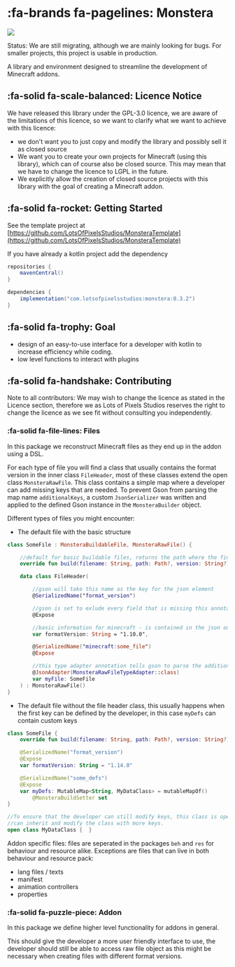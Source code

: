 # :fa-brands fa-pagelines: Monstera

![](https://img.shields.io/github/v/release/LotsOfPixelsStudios/Monstera)


Status: We are still migrating, although we are mainly looking for bugs. For smaller projects, this project is usable in production.

A library and environment designed to streamline the development of Minecraft addons.

## :fa-solid fa-scale-balanced: Licence Notice

We have released this library under the GPL-3.0 licence, we are aware of the limitations of this licence, so we want to clarify
what we want to achieve with this licence:

- we don't want you to just copy and modify the library and possibly sell it as closed source
- We want you to create your own projects for Minecraft (using this library), which can of course also be closed source. This
  may mean that we have to change the licence to LGPL in the future.
- We explicitly allow the creation of closed source projects with this library with the goal of creating a Minecraft addon.

## :fa-solid fa-rocket: Getting Started

See the template project at [https://github.com/LotsOfPixelsStudios/MonsteraTemplate](https://github.com/LotsOfPixelsStudios/MonsteraTemplate)

If you have already a kotlin project add the dependency

````gradle
repositories {
    mavenCentral()
}

dependencies {
    implementation("com.lotsofpixelsstudios:monstera:0.3.2")
}
````

## :fa-solid fa-trophy: Goal

- design of an easy-to-use interface for a developer with kotlin to increase efficiency while coding.
- low level functions to interact with plugins

## :fa-solid fa-handshake: Contributing 

Note to all contributors: We may wish to change the licence as stated in the Licence section, therefore we as Lots of
Pixels Studios reserves the right to change the licence as we see fit without consulting you independently.

### :fa-solid fa-file-lines: Files 

In this package we reconstruct Minecraft files as they end up in the addon using a DSL.

For each type of file you will find a class that usually contains the format version in the inner class `FileHeader`, most of these classes extend the open class `MonsteraRawFile`.
This class contains a simple map where a developer can add missing keys that are needed. To prevent Gson from parsing the map name `additionalKeys`, a custom `JsonSerializer`
was written and applied to the defined Gson instance in the `MonsteraBuilder` object.

Different types of files you might encounter:

- The default file with the basic structure

```kotlin
class SomeFile : MonsteraBuildableFile, MonsteraRawFile() {

    //default for basic buildable files, returns the path where the final file was built to
    override fun build(filename: String, path: Path?, version: String?): Result<Path> { }

    data class FileHeader(

        //gson will take this name as the key for the json element
        @SerializedName("format_version")

        //gson is set to exlude every field that is missing this annotation
        @Expose

        //basic information for minecraft - is contained in the json output
        var formatVersion: String = "1.10.0",

        @SerializedName("minecraft:some_file")
        @Expose

        //this type adapter annotation tells gson to parse the additional keys seperatly
        @JsonAdapter(MonsteraRawFileTypeAdapter::class)
        var myFile: SomeFile
    ) : MonsteraRawFile()
}
```

- The default file without the file header class, this usually happens when the first key can be defined by the developer, in this case `myDefs` can contain custom keys

```kotlin
class SomeFile {
    override fun build(filename: String, path: Path?, version: String?): Result<Path> {  }

    @SerializedName("format_version")
    @Expose
    var formatVersion: String = "1.14.0"

    @SerializedName("some_defs")
    @Expose
    var myDefs: MutableMap<String, MyDataClass> = mutableMapOf()
        @MonsteraBuildSetter set
}

//To ensure that the developer can still modify keys, this class is open so that the developer
//can inherit and modify the class with more keys.
open class MyDataClass {  }
```

Addon specific files: files are seperated in the packages `beh` and `res` for behaviour and resource alike.
Exceptions are files that can live in both behaviour and resource pack:

- lang files / texts
- manifest
- animation controllers
- properties

### :fa-solid fa-puzzle-piece: Addon 

In this package we define higher level functionality for addons in general.

This should give the developer a more user friendly interface to use, the developer should still be able to access raw file object as this might be necessary when creating files with
different format versions.

